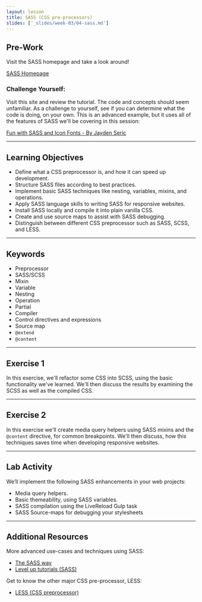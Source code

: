 ```yaml
---
layout: lesson
title: SASS (CSS pre-processors)
slides: ['_slides/week-03/04-sass.md']
---
```


## Pre-Work

Visit the SASS homepage and take a look around!

[SASS Homepage](http://sass-lang.com/guide)


### Challenge Yourself:

Visit this site and review the tutorial. The code and concepts should seem unfamiliar. As a challenge to yourself, see if you can determine what the code is doing, on your own. This is an advanced example, but it uses all of the features of SASS we'll be covering in this session:

[Fun with SASS and Icon Fonts - By Jayden Seric](http://jaydenseric.com/blog/fun-with-sass-and-font-icons)

---

## Learning Objectives

- Define what a CSS preprocessor is, and how it can speed up development.
- Structure SASS files according to best practices.
- Implement basic SASS techniques like nesting, variables, mixins, and operations.
- Apply SASS language skills to writing SASS for responsive websites.
- Install SASS locally and compile it into plain vanilla CSS.
- Create and use source maps to assist with SASS debugging.
- Distinguish between different CSS preprocessor such as SASS, SCSS, and LESS.

---

## Keywords

- Preprocessor
- SASS/SCSS
- Mixin
- Variable
- Nesting
- Operation
- Partial
- Compiler
- Control directives and expressions
- Source map
- `@extend`
- `@content`

---

## Exercise 1	

In this exercise, we'll refactor some CSS into SCSS, using the basic functionality we've learned.
We'll then discuss the results by examining the SCSS as well as the compiled CSS. 

---

## Exercise 2

In this exercise we'll create media query helpers using SASS mixins and the `@content` directive, for common breakpoints.
We'll then discuss, how this techniques saves time when developing responsive websites. 

---

## Lab Activity

We’ll implement the following SASS enhancements in your web projects:

- Media query helpers.
- Basic themeability, using SASS variables.
- SASS compilation using the LiveReload Gulp task
- SASS Source-maps for debugging your stylesheets

---

## Additional Resources

More advanced use-cases and techniques using SASS:

- [The SASS way](http://thesassway.com/)
- [Level up tutorials (SASS)](http://leveluptuts.com/tutorials/sass-tutorials)

Get to know the other major CSS pre-processor, LESS:

- [LESS (CSS preprocessor) ](http://lesscss.org/)
